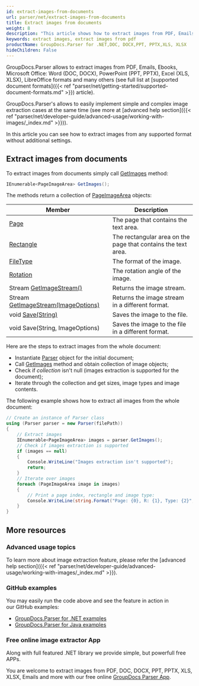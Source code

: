 ```yaml
---
id: extract-images-from-documents
url: parser/net/extract-images-from-documents
title: Extract images from documents
weight: 8
description: "This article shows how to extract images from PDF, Emails, Ebooks, Microsoft Office: Word (DOC, DOCX), PowerPoint (PPT, PPTX), Excel (XLS, XLSX), LibreOffice formats and many others"
keywords: extract images, extract images from pdf
productName: GroupDocs.Parser for .NET,DOC, DOCX,PPT, PPTX,XLS, XLSX
hideChildren: False
---
```

GroupDocs.Parser allows to extract images from PDF, Emails, Ebooks, Microsoft Office: Word (DOC, DOCX), PowerPoint (PPT, PPTX), Excel (XLS, XLSX), LibreOffice formats and many others (see full list at [supported document formats]({{< ref "parser/net/getting-started/supported-document-formats.md" >}}) article).

GroupDocs.Parser's allows to easily implement simple and complex image extraction cases at the same time (see more at [advanced help section]({{< ref "parser/net/developer-guide/advanced-usage/working-with-images/_index.md" >}})).

In this article you can see how to extract images from any supported format without additional settings.

## Extract images from documents

To extract images from documents simply call [GetImages](https://reference.groupdocs.com/net/parser/groupdocs.parser/parser/methods/getimages) method:

```csharp
IEnumerable<PageImageArea> GetImages();

```

The methods return a collection of [PageImageArea](https://reference.groupdocs.com/net/parser/groupdocs.parser.data/pageimagearea) objects:

| Member | Description |
| --- | --- |
| [Page](https://reference.groupdocs.com/net/parser/groupdocs.parser.data/pagearea/properties/page) | The page that contains the text area. |
| [Rectangle](https://reference.groupdocs.com/net/parser/groupdocs.parser.data/pagearea/properties/rectangle) | The rectangular area on the page that contains the text area. |
| [FileType](https://reference.groupdocs.com/net/parser/groupdocs.parser.data/pageimagearea/properties/filetype) | The format of the image. |
| [Rotation](https://reference.groupdocs.com/net/parser/groupdocs.parser.data/pageimagearea/properties/rotation) | The rotation angle of the image. |
| Stream [GetImageStream()](https://reference.groupdocs.com/net/parser/groupdocs.parser.data/pageimagearea/methods/getimagestream) | Returns the image stream. |
| Stream [GetImageStream(ImageOptions)](https://reference.groupdocs.com/net/parser/groupdocs.parser.data.pageimagearea/getimagestream/methods/1) | Returns the image stream in a different format. |
| void [Save(String)](https://reference.groupdocs.com/net/parser/groupdocs.parser.data/pageimagearea/methods/save) | Saves the image to the file. |
| void Save(String, ImageOptions) | Saves the image to the file in a different format. |

Here are the steps to extract images from the whole document:

*   Instantiate [Parser](https://reference.groupdocs.com/net/parser/groupdocs.parser/parser)  object for the initial document;
*   Call [GetImages](https://reference.groupdocs.com/net/parser/groupdocs.parser/parser/methods/getimages) method and obtain collection of image objects;
*   Check if *collection* isn't null (images extraction is supported for the document);
*   Iterate through the collection and get sizes, image types and image contents.

The following example shows how to extract all images from the whole document:

```csharp
// Create an instance of Parser class
using (Parser parser = new Parser(filePath))
{
    // Extract images
    IEnumerable<PageImageArea> images = parser.GetImages();
    // Check if images extraction is supported
    if (images == null)
    {
        Console.WriteLine("Images extraction isn't supported");
        return;
    }
    // Iterate over images
    foreach (PageImageArea image in images)
    {
        // Print a page index, rectangle and image type:
        Console.WriteLine(string.Format("Page: {0}, R: {1}, Type: {2}", image.Page.Index, image.Rectangle, image.FileType));
    }
}

```

## More resources

### Advanced usage topics

To learn more about image extraction feature, please refer the [advanced help section]({{< ref "parser/net/developer-guide/advanced-usage/working-with-images/_index.md" >}}).

### GitHub examples

You may easily run the code above and see the feature in action in our GitHub examples:

*   [GroupDocs.Parser for .NET examples](https://github.com/groupdocs-parser/GroupDocs.Parser-for-.NET)    
*   [GroupDocs.Parser for Java examples](https://github.com/groupdocs-parser/GroupDocs.Parser-for-Java)    

### Free online image extractor App

Along with full featured .NET library we provide simple, but powerfull free APPs.

You are welcome to extract images from PDF, DOC, DOCX, PPT, PPTX, XLS, XLSX, Emails and more with our free online [GroupDocs Parser App](https://products.groupdocs.app/parser).
